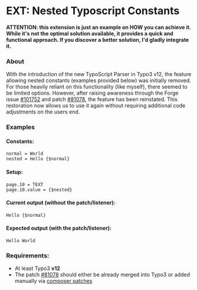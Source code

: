 # EXT: Nested Typoscript Constants

**ATTENTION: this extension is just an example on HOW you can achieve it. While it's not the optimal solution available,
it provides a quick and functional approach. If you discover a better solution, I'd gladly integrate it.**

### About

With the introduction of the new TypoScript Parser in Typo3 v12, the feature allowing nested constants (examples provided below)
was initially removed. For those heavily reliant on this functionality (like myself), there seemed to be limited options.
However, after raising awareness through the Forge issue [#101752](https://forge.typo3.org/issues/101752) and patch
[#81078](https://review.typo3.org/c/Packages/TYPO3.CMS/+/81078), the feature has been reinstated.
This restoration now allows us to use it again without requiring additional code adjustments on the users end.

### Examples

#### Constants:

```
normal = World
nested = Hello {$normal}
```

#### Setup:

```
page.10 = TEXT
page.10.value = {$nested}
```

#### Current output (without the patch/listener):

```
Hello {$normal}
```

#### Expected output (with the patch/listener):

```
Hello World
```

### Requirements:

- At least Typo3 **v12**
- The patch [#81078](https://review.typo3.org/c/Packages/TYPO3.CMS/+/81078) should either be already merged
   into Typo3 or added manually via [composer patches](https://github.com/cweagans/composer-patches)
